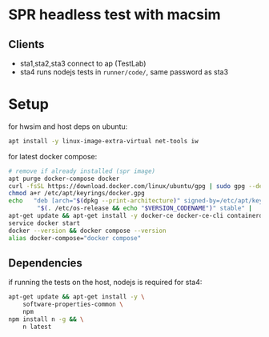 # SPR headless test with macsim

## Clients

- sta1,sta2,sta3 connect to ap (TestLab)
- sta4 runs nodejs tests in `runner/code/`, same password as sta3

# Setup

for hwsim and host deps on ubuntu:

```sh
apt install -y linux-image-extra-virtual net-tools iw
```

for latest docker compose:
```sh
# remove if already installed (spr image)
apt purge docker-compose docker
curl -fsSL https://download.docker.com/linux/ubuntu/gpg | sudo gpg --dearmor -o /etc/apt/keyrings/docker.gpg
chmod a+r /etc/apt/keyrings/docker.gpg
echo   "deb [arch="$(dpkg --print-architecture)" signed-by=/etc/apt/keyrings/docker.gpg] https://download.docker.com/linux/ubuntu \
        "$(. /etc/os-release && echo "$VERSION_CODENAME")" stable" |   tee /etc/apt/sources.list.d/docker.list > /dev/null
apt-get update && apt-get install -y docker-ce docker-ce-cli containerd.io docker-buildx-plugin docker-compose-plugin
service docker start
docker --version && docker compose --version
alias docker-compose="docker compose"
```

## Dependencies

if running the tests on the host, nodejs is required for sta4:

```sh
apt-get update && apt-get install -y \
    software-properties-common \
    npm
npm install n -g && \
    n latest
```
